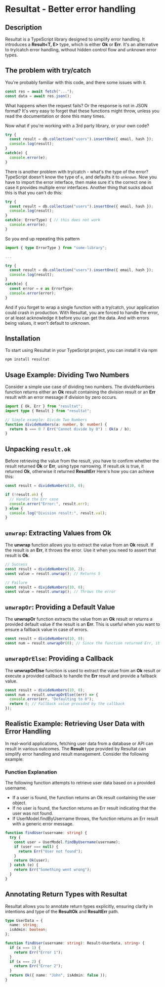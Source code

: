 # Resultat - Better error handling

## Description

Resultat is a TypeScript library designed to simplify error handling. It introduces a **Result<T, E>** type, which is either **Ok<T>** or **Err<E>**.
It's an alternative to try/catch error handling, without hidden control flow and unknown error types.

## The problem with try/catch
You're probably familiar with this code, and there some issues with it.

```ts
const res = await fetch("...");
const data = await res.json();
```

What happens when the request fails? Or the response is not in JSON format?
It's very easy to forget that these functions might throw, unless you read the documentation or done this many times.

Now what if you're working with a 3rd party library, or your own code?

```ts
try {
  const result = db.collection("users").insertOne({ email, hash });
  console.log(result);
}
catch(e) {
  console.error(e);
}
```

There is another problem with try/catch - what's the type of the error? TypeScript doesn't know the type of `e`, and defaults it to `unknown`.
Now you have to import the error interface, then make sure it's the correct one in case it provides multiple error interfaces.
Another thing that sucks about this is that you can't do this:

```ts
try {
  const result = db.collection("users").insertOne({ email, hash });
  console.log(result);
}
catch(e: ErrorType) { // this does not work
  console.error(e);
}
```

So you end up repeating this pattern

```ts
import { type ErrorType } from "some-library";

...

try {
  const result = db.collection("users").insertOne({ email, hash });
  console.log(result);
}
catch(e) {
  const error = e as ErrorType;
  console.error(error);
}
```

And if you forget to wrap a single function with a try/catch, your application could crash in production.
With Resultat, you are forced to handle the error, or at least acknowledge it before you can get the data.
And with errors being values, it won't default to unknown.


## Installation

To start using Resultat in your TypeScript project, you can install it via npm

```bash
npm install resultat
```

## Usage Example: Dividing Two Numbers

Consider a simple use case of dividing two numbers. The divideNumbers function returns either an **Ok** result containing the division result or an **Err** result with an error message if division by zero occurs.

```ts
import { Ok, Err } from "resultat";
import type { Result } from "resultat";

// Simple example: Divide Two Numbers
function divideNumbers(a: number, b: number) {
  return b === 0 ? Err("Cannot divide by 0") : Ok(a / b);
}
```

## Unpacking `result.ok`

Before retrieving the value from the result, you have to confirm whether the result returned **Ok** or **Err**, using type narrowing. If result.ok is true, it returned **Ok**, otherwise it returned **ResultErr** Here's how you can achieve this:

```ts
const result = divideNumbers(10, 0);

if (!result.ok) {
  // Handle the Err case
  console.error("Error:", result.err);
} else {
  console.log("Division result:", result.val);
}
```

## `unwrap`: Extracting Values from Ok

The **unwrap** function allows you to extract the value from an **Ok** result. If the result is an **Err**, it throws the error. Use it when you need to assert that result is **Ok**.

```ts
// Success
const result = divideNumbers(10, 2);
const value = result.unwrap(); // Returns 5

// Failure
const result = divideNumbers(10, 0);
const value = result.unwrap(); // Throws the error
```

## `unwrapOr`: Providing a Default Value

The **unwrapOr** function extracts the value from an **Ok** result or returns a provided default value if the result is an **Err**. This is useful when you want to ensure a fallback value in case of errors.

```ts
const result = divideNumbers(10, 0);
const num = result.unwrapOr(0); // Since the function returned Err, it will return undefined
```

## `unwrapOrElse`: Providing a Callback

The **unwrapOrElse** function is used to extract the value from an **Ok** result or execute a provided callback to handle the **Err** result and provide a fallback value.

```ts
const result = divideNumbers(10, 0);
const num = result.unwrapOrElse((err) => {
  console.error(err, "Defaulting to 0");
  return 0; // Fallback value provided by the callback
});
```

## Realistic Example: Retrieving User Data with Error Handling

In real-world applications, fetching user data from a database or API can result in various outcomes. The **Result** type provided by Resultat can simplify error handling and result management. Consider the following example:

### Function Explanation

The following function attempts to retrieve user data based on a provided username.

- If a user is found, the function returns an Ok result containing the user object.
- If no user is found, the function returns an Err result indicating that the user was not found.
- If UserModel.findByUsername throws, the function returns an Err result with a generic error message.

```ts
function findUser(username: string) {
  try {
    const user = UserModel.findByUsername(username);
    if (user === null) {
      return Err("User not found");
    }
    return Ok(user);
  } catch (e) {
    return Err("Something went wrong");
  }
}
```

## Annotating Return Types with Resultat

Resultat allows you to annotate return types explicitly, ensuring clarity in intentions and type of the **ResultOk** and **ResultErr** path.

```ts
type UserData = {
  name: string;
  isAdmin: boolean;
};

function findUser(username: string): Result<UserData, string> {
  if (x === 1) {
    return Err("Error 1");
  }
  if (x === 2) {
    return Err("Error 2");
  }
  return Ok({ name: "John", isAdmin: false ));
}
```
